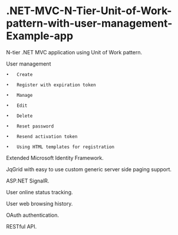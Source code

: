 # .NET-MVC-N-Tier-Unit-of-Work-pattern-with-user-management-Example-app

N-tier .NET MVC application using Unit of Work pattern.

User management

    •	Create

    •	Register with expiration token

    •	Manage

    •	Edit

    •	Delete

    •	Reset password

    •	Resend activation token

    •	Using HTML templates for registration
  
Extended Microsoft Identity Framework.

JqGrid with easy to use custom generic server side paging support.

ASP.NET SignalR.

User online status tracking.

User web browsing history.

OAuth authentication.

RESTful API.


